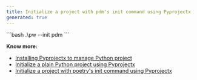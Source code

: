 ```yaml
---
title: Initialize a project with pdm's init command using Pyprojectx
generated: true
---
```


<div markdown="1" class="ans">
```bash
.\pw --init pdm
```
</div>

**Know more:**
- [Installing Pyprojectx to manage Python project](/en-US/pyprojectx/installing)
- [Initialize a plain Python project using Pyprojectx](/en-US/pyprojectx/initialize-plain-python-project)
- [Initialize a project with poetry's init command using Pyprojectx](/en-US/pyprojectx/initialize-poetry-python-project)
